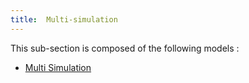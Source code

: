 ```yaml
---
title:  Multi-simulation
---
```



This sub-section is composed of the following models :

* [Multi Simulation](references#Multi-simulationMulti-simulation)

